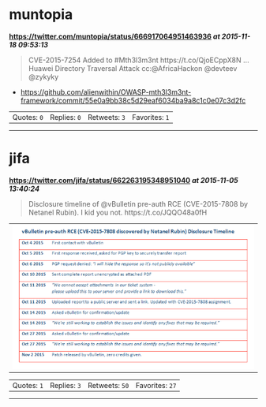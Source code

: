 # muntopia
**https://twitter.com/muntopia/status/666917064951463936 _at 2015-11-18 09:53:13_**
<blockquote>
CVE-2015-7254 Added to #Mth3l3m3nt https://t.co/QjoECppX8N … Huawei Directory Traversal Attack cc:@AfricaHackon @devteev @zykyky
</blockquote>

* https://github.com/alienwithin/OWASP-mth3l3m3nt-framework/commit/55e0a9bb38c5d29eaf6034ba9a8c1c0e07c3d2fc

<table><tr>
<td>Quotes: <code>0</code></td>
<td>Replies: <code>0</code></td>
<td>Retweets: <code>3</code></td>
<td>Favorites: <code>1</code></td>
</table></tr>

---

# jifa
**https://twitter.com/jifa/status/662263195348951040 _at 2015-11-05 13:40:24_**
<blockquote>
Disclosure timeline of @vBulletin pre-auth RCE (CVE-2015-7808 by Netanel Rubin). I kid you not. https://t.co/JQQO48a0fH
</blockquote>


<table><tr>
<td><img src="pictures/http+++pbs.twimg.com+media+CTDU3cgWUAA656y.png" alt="http://pbs.twimg.com/media/CTDU3cgWUAA656y.png"></td>
</table></tr>
<table><tr>
<td>Quotes: <code>1</code></td>
<td>Replies: <code>3</code></td>
<td>Retweets: <code>50</code></td>
<td>Favorites: <code>27</code></td>
</table></tr>

---

